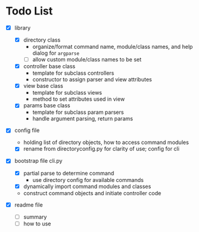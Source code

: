 # Todo List

- [x] library
    - [x] directory class
        - organize/format command name, module/class names, and help dialog for `argparse`
        - [ ] allow custom module/class names to be set
    - [x] controller base class
        - template for subclass controllers
        - constructor to assign parser and view attributes
    - [x] view base class
        - template for subclass views
        - method to set attributes used in view
    - [x] params base class
        - template for subclass param parsers
        - handle argument parsing, return params

- [x] config file
    - holding list of directory objects, how to access command modules
    - [x] rename from directoryconfig.py for clarity of use; config for cli 

- [x] bootstrap file cli.py
    - [x] partial parse to determine command
        - use directory config for available commands
    - [x] dynamically import command modules and classes
    - construct command objects and initiate controller code
    
- [x] readme file
    - [ ] summary
    - [ ] how to use
